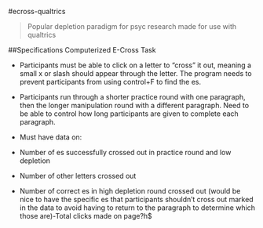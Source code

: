 #ecross-qualtrics
> Popular depletion paradigm for psyc research made for use with qualtrics

##Specifications Computerized E-Cross Task

- Participants must be able to click on a letter to “cross” it out, meaning a small x or slash should appear through the letter.
The program needs to prevent participants from using control+F to find the es.

-	Participants run through a shorter practice round with one paragraph, then the longer manipulation round with a different paragraph.
Need to be able to control how long participants are given to complete each paragraph.

-	Must have data on:
  -	Number of es successfully crossed out in practice round and low depletion
  - Number of other letters crossed out
  - Number of correct es in high depletion round crossed out (would be nice to have the specific es that participants shouldn’t cross out marked in the data to avoid having to return to the paragraph to determine which those are)-Total clicks made on page?h$

